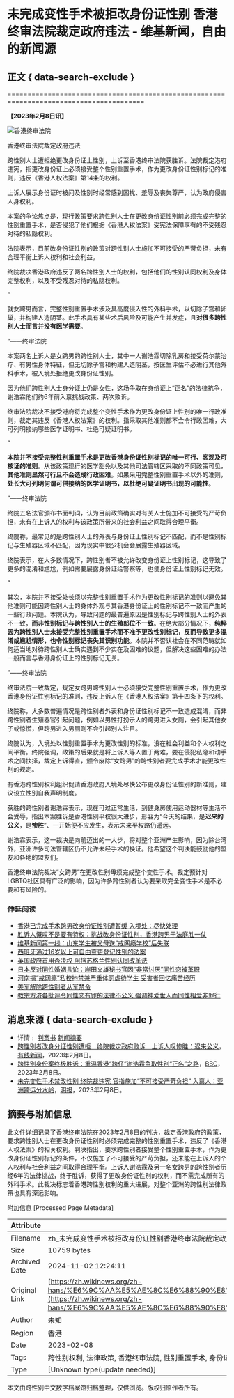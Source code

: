 # 未完成变性手术被拒改身份证性别 香港终审法院裁定政府违法 - 维基新闻，自由的新闻源

## 正文 { data-search-exclude }

========================================================================================

**【2023年2月8日讯】**

![香港终审法院](https://upload.wikimedia.org/wikipedia/commons/thumb/3/36/Legislative_Council_Building_HK.jpg/220px-Legislative_Council_Building_HK.jpg)

香港终审法院裁定政府违法

跨性别人士遭拒绝更改身份证上性别，上诉至香港终审法院获胜诉。法院裁定港府违宪，指更改身份证上必须接受整个性别重置手术，作为更改身份证性别标记的准则，违反《香港人权法案》第14条的权利。

上诉人展示身份证时被问及性别时经常感到困扰、羞辱及丧失尊严，认为政府侵害人身权利。

本案的争论焦点是，现行政策要求跨性别人士在更改身份证性别前必须完成完整的性别重置手术，是否侵犯了他们根据《香港人权法案》受宪法保障享有的不受残忍对待的私隐权利。

法院表示，目前改身份证性别的政策对跨性别人士施加不可接受的严苛负担，未有合理平衡上诉人权利和社会利益。

终院裁决香港政府违反了两名跨性别人士的权利，包括他们的性别认同权利及身体完整权利，以及不受残忍对待的私隐权利。

“ 

就女跨男而言，完整性别重置手术涉及具高度侵入性的外科手术，以切除子宫和卵巢，并构建人造阴茎。此手术具有某些术后风险及可能产生并发症，且**对很多跨性别人士而言并没有医学需要**。

”——终审法院

本案两名上诉人是女跨男的跨性别人士，其中一人谢浩霖切除乳房和接受荷尔蒙治疗、有男性身体特征，但无切除子宫和构建人造阴茎，按医生评估不必进行其他外科手术，被入境处拒绝更改身份证性别。

因为他们跨性别人士身分证上仍是女性，这场争取在身份证上“正名”的法律抗争，谢浩霖他们约6年前入禀挑战政策、两次败诉。

终审法院裁决不接受港府将完成整个变性手术作为更改身份证上性别的唯一行政准则，裁定其违反《香港人权法案》的权利。指采取其他准则都不会令行政困难，大可列明接纳哪些医学证明书、杜绝可疑证明书。

“ 

**本院并不接受完整性别重置手术是更改香港身份证性别标记的唯一可行、客观及可核证的准则**。从该政策现行的医学豁免以及其他司法管辖区采取的不同政策可见，**其他准则显然可行且不会造成行政困难**。如果采用完整性别重置手术以外的准则，**处长大可列明何谓可供接纳的医学证明书，以杜绝可疑证明书出现的可能性**。

”——终审法院

终院五名法官颁布书面判词，认为目前政策确实对有关人士施加不可接受的严苛负担，未有在上诉人的权利与该政策所带来的社会利益之间取得合理平衡。

终院称，最常见的是跨性别人士的外表与身份证上性别标记不匹配，而不是性别标记与生殖器区域不匹配，因为现实中很少机会会展露生殖器区域。

终院表示，在大多数情况下，跨性别者不被允许改变身份证上性别标记，这导致了更多的混淆和尴尬，例如需要展露身份证给警察等，也使身份证上性别标记无效。

“ 

其次，本院并不接受处长须以完整性别重置手术作为更改性别标记的准则以避免其他准则可能因跨性别人士的身体外观与其香港身份证上的性别标记不一致而产生的一些行政问题。本院认为，导致问题的最普遍原因是性别标记与跨性别人士的外表不一致，**而非性别标记与跨性别人士的生殖部位不一致**。在绝大部分情况下，**纯粹因为跨性别人士未接受完整性别重置手术而不准予更改性别标记，反而导致更多混淆或尴尬情形，也令性别标记丧失其识别功能**。本院并不否认社会在不同范畴就如何适当地对待跨性别人士确实遇到不少实在及困难的议题，但解决这些困难的办法一般而言与香港身份证上的性别标记无关。

”——终审法院

终审法院一致裁定，规定女跨男跨性别人士必须接受完整性别重置手术，作为更改香港身份证性别标记的准则，违反上诉人在《香港人权法案》第十四条下的权利。

终院称，大多数普遍情况是跨性别者外表和身份证性别标记不一致造成混淆，而非跨性别者生殖器官引起问题，例如以男性打扮示人的跨男进入女厕，会引起其他女子或惊慌，但跨男进入男厕则不会引起别人注目。

终院认为，入境处以性别重置手术为更改性别的标准，没在社会利益和个人权利之间平衡。终院强调，政策的后果就是将上诉人等人置于两难，要在侵犯私隐和动手术之间抉择，裁定上诉得直，颁令废除“女跨男”的跨性别者要完成手术才能更改性别的规定。

有香港跨性别权利组织促请香港政府入境处尽快公布更改身份证性别的新准则，建议设立性别自我声明制度。

获胜的跨性别者谢浩霖表示，现在可过正常生活，到健身房使用运动器材等生活不会受辱，指出本案胜诉是香港性别平权很大进步，形容为“今天的结果，是**迟来的公义**，是**惨胜**”、一开始便不应发生，表示未来平权路仍遥远。

谢浩霖表示，这一裁决是向前迈出的一大步，将对整个亚洲产生影响，因为除台湾外，亚洲许多司法管辖区仍不允许未经手术的换证。他希望这个判决能鼓励他的盟友和各地的盟友们。

香港终审法院裁决“女跨男”在更改性别毋须完成整个变性手术。裁定预计对LGBTQ社区具有广泛的影响，因为许多跨性别者认为要采取完全变性手术是不必要和有风险的。

### 伸延阅读

- [香港已完成手术跨男改身份证性别遭暂缓 入境处：尽快处理](https://zh.wikipedia.org/wiki/%E9%A6%99%E6%B8%AF%E5%B7%B2%E5%AE%8C%E6%88%90%E6%89%8B%E8%A1%93%E8%B7%A8%E7%94%B7%E6%94%B9%E8%BA%AB%E4%BB%BD%E8%AD%89%E6%80%A7%E5%88%A5%E9%81%AD%E6%9A%AB%E7%B7%A9_%E5%85%A5%E5%A2%83%E8%99%95%EF%BC%9A%E7%9B%A1%E5%BF%AB%E8%99%95%E7%90%86)
- [胜诉人慨叹不是要有特权：挑战改身份证性别，香港跨男于法庭胜一仗](https://zh.wikipedia.org/wiki/%E5%8B%9D%E8%A8%B4%E4%BA%BA%E6%85%A8%E5%98%86%E4%B8%8D%E6%98%AF%E8%A6%81%E6%9C%89%E7%89%B9%E6%AC%8A%EF%BC%9A%E6%8C%91%E6%88%B0%E6%94%B9%E8%BA%AB%E4%BB%BD%E8%AD%89%E6%80%A7%E5%88%A5%EF%BC%8C%E9%A6%99%E6%B8%AF%E8%B7%A8%E7%94%B7%E6%96%BC%E6%B3%95%E5%BA%AD%E5%8B%9D%E4%B8%80%E4%BB%97)
- [维基新闻第一线：山东学生被父母送“戒网瘾学校”后失联](https://zh.wikipedia.org/wiki/%E5%B1%B1%E6%9D%B1%E5%AD%B8%E7%94%9F%E8%A2%AB%E7%88%B6%E6%AF%8D%E9%80%81%E3%80%8C%E6%88%92%E7%B6%B2%E7%99%AE%E5%AD%B8%E6%A0%A1%E3%80%8D%E5%BE%8C%E5%A4%B1%E8%81%AF)
- [西班牙通过16岁以上可自由变更登记性别的法案](https://zh.wikipedia.org/wiki/%E8%A5%BF%E7%8F%AD%E7%89%99%E9%80%9A%E8%BF%8716%E5%B2%81%E4%BB%A5%E4%B8%8A%E5%8F%AF%E8%87%AA%E7%94%B1%E5%8F%98%E6%9B%B4%E7%99%BB%E8%AE%B0%E6%80%A7%E5%88%A5%E7%9A%84%E6%B3%95%E6%A1%88)
- [英国政府首用否决权 阻挡苏格兰性别认同改革法](https://zh.wikipedia.org/wiki/%E8%8B%B1%E5%9C%8B%E6%94%BF%E5%BA%9C%E9%A6%96%E7%94%A8%E5%90%A6%E6%B1%BA%E6%AC%8A_%E9%98%BB%E6%93%8B%E8%98%87%E6%A0%BC%E8%98%AD%E6%80%A7%E5%88%A5%E8%AA%8D%E5%90%8C%E6%94%B9%E9%9D%A9%E6%B3%95)
- [日本反对同性婚姻言论：岸田文雄秘书官因“非常讨厌”同性恋被革职](https://zh.wikipedia.org/wiki/%E6%97%A5%E6%9C%AC%E5%8F%8D%E5%B0%8D%E5%90%8C%E6%80%A7%E5%A9%9A%E5%A7%BB%E8%A8%80%E8%AB%96%EF%BC%9A%E5%B2%B8%E7%94%B0%E6%96%87%E9%9B%84%E7%A7%98%E6%9B%B8%E5%AE%98%E5%9B%A0%E3%80%8C%E9%9D%9E%E5%B8%B8%E8%A8%8E%E5%8E%AD%E3%80%8D%E5%90%8C%E6%80%A7%E6%88%80%E8%A2%AB%E9%9D%A9%E8%81%B7)
- [河南揭“戒网瘾”私校拘禁兼严重体罚虐待学生 受害者回忆痛苦经历](https://zh.wikipedia.org/wiki/%E6%B2%B3%E5%8D%97%E6%8F%AD%E3%80%8C%E6%88%92%E7%B6%B2%E7%99%AE%E3%80%8D%E7%A7%81%E6%A0%A1%E6%8B%98%E7%A6%81%E5%85%BC%E5%9A%B4%E9%87%8D%E9%AB%94%E7%BD%B0%E8%99%90%E5%BE%85%E5%AD%B8%E7%94%9F_%E5%8F%97%E5%AE%B3%E8%80%85%E5%9B%9E%E6%86%B6%E7%97%9B%E8%8B%A6%E7%B6%93%E6%AD%B7)
- [美军解除跨性别者从军禁令](https://zh.wikipedia.org/wiki/%E7%BE%8E%E8%BB%8D%E8%A7%A3%E9%99%A4%E8%B7%A8%E6%80%A7%E5%88%A5%E8%80%85%E5%BE%9E%E8%BB%8D%E7%A6%81%E4%BB%A4)
- [教宗方济各批评令同性恋有罪的法律不公义 强调神爱世人而同性相爱非罪行](https://zh.wikipedia.org/wiki/%E6%95%99%E5%AE%97%E6%96%B9%E6%BF%9F%E5%90%84%E6%89%B9%E8%A9%95%E4%BB%A4%E5%90%8C%E6%80%A7%E6%88%80%E6%9C%89%E7%BD%AA%E7%9A%84%E6%B3%95%E5%BE%8B%E4%B8%8D%E5%85%AC%E7%BE%A9_%E5%BC%B7%E8%AA%BF%E7%A5%9E%E6%84%9B%E4%B8%96%E4%BA%BA%E8%80%8C%E5%90%8C%E6%80%A7%E7%9B%B8%E6%84%9B%E9%9D%9E%E7%BD%AA%E8%A1%8C)

## 消息来源 { data-search-exclude }

- 详情﹕ [判案书](https://legalref.judiciary.hk/lrs/common/ju/ju_frame.jsp?DIS=150361) [新闻摘要](https://legalref.judiciary.hk/doc/judg/html/vetted/other/en/2022/FACV000008A_2022_files/FACV000008A_2022CS.htm)
- [跨性别者改身分证性别遭拒　终院裁定政府败诉　上诉人叹惨胜：迟来公义](https://www.i-cable.com/%E6%96%B0%E8%81%9E%E8%B3%87%E8%A8%8A/89046/%E8%B7%A8%E6%80%A7%E5%88%A5%E4%BA%BA%E5%A3%AB%E6%9B%B4%E6%94%B9%E8%BA%AB%E5%88%86%E8%AD%89%E6%80%A7%E5%88%A5%E8%A2%AB%E6%8B%92-%E7%B5%82%E9%99%A2%E8%A3%81%E5%AE%9A%E6%94%BF%E5%BA%9C%E6%95%97/)，[有线新闻](https://zh.wikipedia.org/wiki/%E6%9C%89%E7%B7%9A%E6%96%B0%E8%81%9E)，2023年2月8日。
- [跨性别身份案终极胜诉：重温香港“跨仔”谢浩霖争取性别“正名”之路](https://www.bbc.com/zhongwen/trad/chinese-news-64327239)，[BBC](https://zh.wikipedia.org/wiki/BBC)，2023年2月8日。
- [未完变性手术禁改性别 终院裁违宪 官指施加“不可接受严苛负担” 入禀人：亚洲跨运分水岭](https://news.mingpao.com/pns/%E6%B8%AF%E8%81%9E/article/20230207/s00002/1675707046184/%E6%9C%AA%E5%AE%8C%E8%AE%8A%E6%80%A7%E6%89%8B%E8%A1%93%E7%A6%81%E6%94%B9%E6%80%A7%E5%88%A5-%E7%B5%82%E9%99%A2%E8%A3%81%E9%81%95%E6%86%B2-%E5%AE%98%E6%8C%87%E6%96%BD%E5%8A%A0%E3%80%8C%E4%B8%8D%E5%8F%AF%E6%8E%A5%E5%8F%97%E5%9A%B4%E8%8B%9B%E8%B2%A0%E6%93%94%E3%80%8D-%E5%85%A5%E7%A8%9F%E4%BA%BA-%E4%BA%9E%E6%B4%B2%E8%B7%A8%E9%81%8B%E5%88%86%E6%B0%B4%E5%B6%BA)，[明报](https://zh.wikipedia.org/wiki/%E6%98%8E%E5%A0%B1)，2023年2月8日。

## 摘要与附加信息

<!-- tcd_abstract -->
此文件详细记录了香港终审法院在2023年2月8日的判决，裁定香港政府的政策，要求跨性别人士在更改身份证性别时必须完成完整的性别重置手术，违反了《香港人权法案》的相关权利。判决指出，要求跨性别者接受整个性别重置手术，作为更改身份证性别标记的条件，不仅施加了不可接受的严苛负担，还未能在上诉人的个人权利与社会利益之间取得合理平衡。上诉人谢浩霖及另一名女跨男的跨性别者历经6年的法律挑战，终于胜诉，获得了更改身份证性别的权利，而不需完成所有的外科手术。此裁决标志着香港跨性别权利的重大进展，对整个亚洲的跨性别法律政策也具有深远影响。
<!-- tcd_abstract_end -->

附加信息 [Processed Page Metadata]

| Attribute       | Value                                  |
|-----------------|----------------------------------------|
| Filename        | zh_未完成变性手术被拒改身份证性别香港终审法院裁定政府违法_-_维基新闻.md                             |
| Size            | 10759 bytes                           |
| Archived Date   | 2024-11-02 12:24:11                             |
| Original Link   | [https://zh.wikinews.org/zh-hans/%E6%9C%AA%E5%AE%8C%E6%88%90%E8%AE%8A%E6%80%A7%E6%89%8B%E8%A1%93%E8%A2%AB%E6%8B%92%E6%94%B9%E8%BA%AB%E4%BB%BD%E8%AD%89%E6%80%A7%E5%88%A5_%E9%A6%99%E6%B8%AF%E7%B5%82%E5%AF%A9%E6%B3%95%E9%99%A2%E8%A3%81%E5%AE%9A%E6%94%BF%E5%BA%9C%E9%81%95%E6%B3%95](https://zh.wikinews.org/zh-hans/%E6%9C%AA%E5%AE%8C%E6%88%90%E8%AE%8A%E6%80%A7%E6%89%8B%E8%A1%93%E8%A2%AB%E6%8B%92%E6%94%B9%E8%BA%AB%E4%BB%BD%E8%AD%89%E6%80%A7%E5%88%A5_%E9%A6%99%E6%B8%AF%E7%B5%82%E5%AF%A9%E6%B3%95%E9%99%A2%E8%A3%81%E5%AE%9A%E6%94%BF%E5%BA%9C%E9%81%95%E6%B3%95)                       |
| Author          | 未知                               |
| Region          | 香港                               |
| Date            | 2023-02-08                                 |
| Tags            | 跨性别权利, 法律政策, 香港终审法院, 性别重置手术, 身份证性别更改, 人权法案                                 |
| Type            | [Unknown type(update needed)]                                 |
<!-- tcd_table_end -->

本文由跨性别中文数字档案馆归档整理，仅供浏览。版权归原作者所有。
